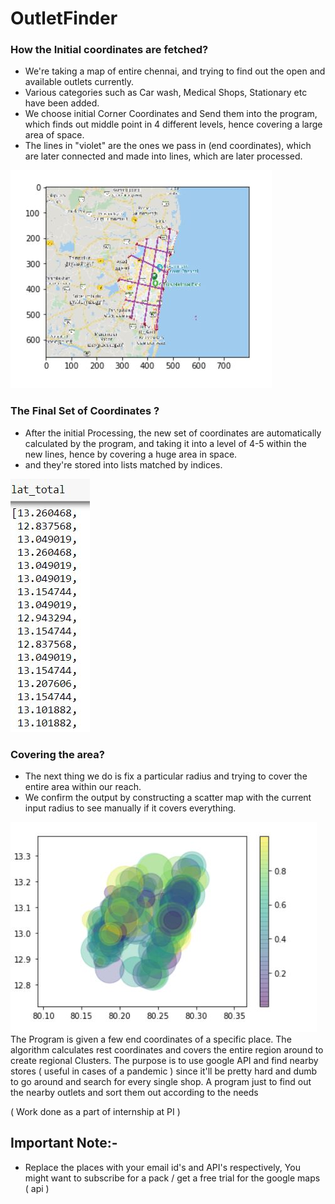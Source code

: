 
# OutletFinder

### How the Initial coordinates are fetched?
- We're taking a map of entire chennai, and trying to find out the open and available outlets currently.
- Various categories such as Car wash, Medical Shops, Stationary etc have been added.
- We choose initial Corner Coordinates and Send them into the program, which finds out middle point in 4 different levels, hence covering a large area of space.
- The lines in "violet" are the ones we pass in (end coordinates), which are later connected and made into lines, which are later processed.
<img src="https://github.com/reekithak/OutletFinder/blob/master/images/outlet%201.JPG">

### The Final Set of Coordinates ?
- After the initial Processing, the new set of coordinates are automatically calculated by the program, and taking it into a level of 4-5 within the new lines, hence by covering a huge area in space.
- and they're stored into lists matched by indices.
<img src="https://github.com/reekithak/OutletFinder/blob/master/images/outlet2.JPG">

### Covering the area?
- The next thing we do is fix a particular radius and trying to cover the entire area within our reach.
- We confirm the output by constructing a scatter map with the current input radius to see manually if it covers everything.
<img src="https://github.com/reekithak/OutletFinder/blob/master/images/outlet3.JPG">
The Program is given a few end coordinates of a specific place. 
The algorithm calculates rest coordinates and covers the entire region around to create regional Clusters. 
The purpose is to use google API and find nearby stores ( useful in cases of a pandemic ) since it'll be pretty hard and dumb to go around and search for every single shop. 
A program just to find out the nearby outlets and sort them out according to the needs

( Work done as a part of internship at PI ) 


## Important Note:- 
- Replace the places with your email id's and API's respectively, You might want to subscribe for a pack / get a free trial for the google maps ( api ) 

